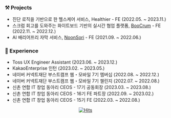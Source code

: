 ### ⚒ Projects
- 진단 로직을 기반으로 한 헬스케어 서비스, Healthier - FE (2022.05. ~ 2023.11.)
- 스크럼 회고를 도와주는 화이트보드 기반의 실시간 협업 플랫폼, [BooCrum](https://github.com/boostcampwm-2022/web22-BooCrum) - FE (2022.11. ~ 2022.12.)
- AI 배리어프리 자막 서비스, [NoonSori](https://github.com/So-Woo-Ju/NoonSori) - FE (2021.09. ~ 2022.06.)

### 🎁 Experience
- Toss UX Engineer Assistant (2023.06. ~ 2023.12.)
- KakaoEnterprise 인턴 (2023.02. ~ 2023.05.)
- 네이버 커넥트재단 부스트캠프 웹・모바일 7기 멤버십 (2022.08. ~ 2022.12.)
- 네이버 커넥트재단 부스트캠프 웹・모바일 7기 챌린지 (2022.07. ~ 2022.08.)
- 신촌 연합 IT 창업 동아리 CEOS - 17기 공동회장 (2023.03. ~ 2023.08.)
- 신촌 연합 IT 창업 동아리 CEOS - 16기 FE 파트장 (2022.09. ~ 2023.02.)
- 신촌 연합 IT 창업 동아리 CEOS - 15기 FE (2022.03. ~ 2022.08.)


<div align=center>
  
  [![Hits](https://hits.seeyoufarm.com/api/count/incr/badge.svg?url=https%3A%2F%2Fgithub.com%2Fjhj2713)](https://hits.seeyoufarm.com) 
  
</div>
